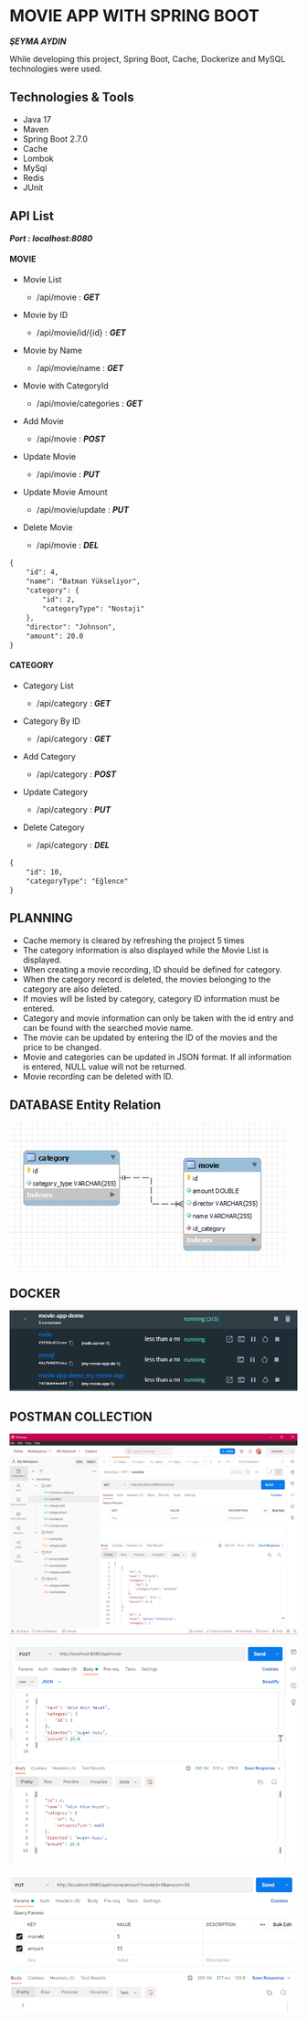 # MOVIE APP WITH SPRING BOOT
***ŞEYMA AYDIN***  

While developing this project, Spring Boot, Cache, Dockerize and MySQL technologies were used.

## Technologies & Tools

- Java 17
- Maven
- Spring Boot 2.7.0
- Cache
- Lombok
- MySql
- Redis
- JUnit

## API List

***Port : localhost:8080***

#### MOVIE

- Movie List
    - /api/movie                : ***GET***
    
- Movie by ID
    - /api/movie/id/{id}        : ***GET***
    
- Movie by Name
    - /api/movie/name           : ***GET***
    
- Movie with CategoryId
    - /api/movie/categories     : ***GET***
    
- Add Movie
    - /api/movie                : ***POST***
    
- Update Movie
    - /api/movie                : ***PUT***
    
- Update Movie Amount
    - /api/movie/update         : ***PUT***
    
- Delete Movie
    - /api/movie                : ***DEL***
```
{
    "id": 4,
    "name": "Batman Yükseliyor",
    "category": {
        "id": 2,
        "categoryType": "Nostaji"
    },
    "director": "Johnson",
    "amount": 20.0
}        
```

#### CATEGORY

- Category List
    - /api/category         : ***GET***
    
- Category By ID
    - /api/category         : ***GET***
    
- Add Category
    - /api/category         : ***POST*** 
    
- Update Category
    - /api/category         : ***PUT***
    
- Delete Category
    - /api/category         : ***DEL***
    
    
```
{
    "id": 10,
    "categoryType": "Eğlence"
}        
```
    
## PLANNING

- Cache memory is cleared by refreshing the project 5 times
- The category information is also displayed while the Movie List is displayed.
- When creating a movie recording, ID should be defined for category.
- When the category record is deleted, the movies belonging to the category are also deleted.
- If movies will be listed by category, category ID information must be entered.
- Category and movie information can only be taken with the id entry and can be found with the searched movie name.
- The movie can be updated by entering the ID of the movies and the price to be changed.
- Movie and categories can be updated in JSON format. If all information is entered, NULL value will not be returned.
- Movie recording can be deleted with ID. 


## DATABASE Entity Relation

![entity_relation.PNG](entity_relation.PNG)

## DOCKER

![dockerize.PNG](dockerize.PNG)

## POSTMAN COLLECTION

![image.PNG](image.PNG)

![image2.PNG](image2.PNG)

![image3.PNG](image3.PNG)
